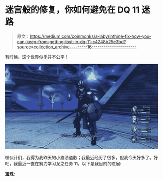 # 迷宫般的修复，你如何避免在 DQ 11 迷路

> 原文：<https://medium.com/coinmonks/a-labyrinthine-fix-how-you-can-keep-from-getting-lost-in-dq-11-c4248b25e3bd?source=collection_archive---------16----------------------->

有时候，这个世界似乎并不公平！

![](img/bac6339d1bc629ccd6640432e964e388.png)

嘿伙计们，我得为我昨天的小崩溃道歉；我最近经历了很多，但我今天好多了。好吧，我最近一直在努力学习龙之任务 11。以下是我目前的进展:

**宝珠:**